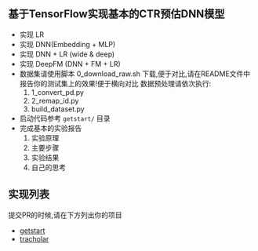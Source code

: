 ## 基于TensorFlow实现基本的CTR预估DNN模型
- 实现 LR
- 实现 DNN(Embedding + MLP)
- 实现 DNN + LR (wide & deep)
- 实现 DeepFM (DNN + FM + LR)
- 数据集请使用脚本 0_download_raw.sh 下载,便于对比,请在README文件中报告你的测试集上的效果!便于横向对比
  数据预处理请依次执行:
   1. 1_convert_pd.py 
   2. 2_remap_id.py
   3. build_dataset.py
- 启动代码参考 `getstart/` 目录
- 完成基本的实验报告
    1. 实验原理
    2. 主要步骤
    3. 实验结果
    4. 自己的思考
    
## 实现列表
提交PR的时候,请在下方列出你的项目

- [getstart](getstart/)
- [tracholar](tracholar/)